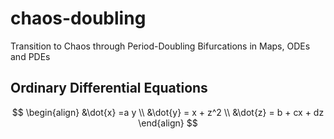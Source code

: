 # chaos-doubling
Transition to Chaos through Period-Doubling Bifurcations in Maps, ODEs and PDEs


## Ordinary Differential Equations

$$
\begin{align}
  &\dot{x} =a y \\
  &\dot{y} = x + z^2 \\
  &\dot{z} = b + cx + dz 
\end{align}
$$
